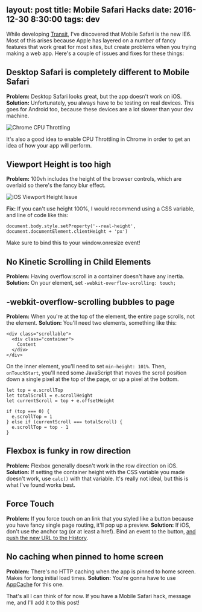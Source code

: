layout: post
title: Mobile Safari Hacks
date: 2016-12-30 8:30:00
tags: dev
---
While developing [Transit](https://transit.dymajo.com), I've discovered that Mobile Safari is the new IE6. Most of this arises because Apple has layered on a number of fancy features that work great for most sites, but create problems when you trying making a web app. Here's a couple of issues and fixes for these things:

## Desktop Safari is completely different to Mobile Safari
**Problem:** Desktop Safari looks great, but the app doesn't work on iOS.
**Solution:** Unfortunately, you always have to be testing on real devices. This goes for Android too, because these devices are a lot slower than your dev machine.

![Chrome CPU Throttling](/images/throttle.png)

It's also a good idea to enable CPU Throttling in Chrome in order to get an idea of how your app will perform.

## Viewport Height is too high
**Problem:** 100vh includes the height of the browser controls, which are overlaid so there's the fancy blur effect.

![iOS Viewport Height Issue](/images/ios-vh-issue.png "Image from https://nicolas-hoizey.com/2015/02/viewport-height-is-taller-than-the-visible-part-of-the-document-in-some-mobile-browsers.html")

**Fix:** If you can't use height 100%, I would recommend using a CSS variable, and line of code like this:
```
document.body.style.setProperty('--real-height', document.documentElement.clientHeight + 'px')
```
Make sure to bind this to your window.onresize event!

## No Kinetic Scrolling in Child Elements
**Problem:** Having overflow:scroll in a container doesn't have any inertia.
**Solution:** On your element, set `-webkit-overflow-scrolling: touch;`

## -webkit-overflow-scrolling bubbles to page
**Problem:** When you're at the top of the element, the entire page scrolls, not the element.
**Solution:** You'll need two elements, something like this: 
```
<div class="scrollable">
  <div class="container">
    Content
  </div>
</div>
```

On the inner element, you'll need to set `min-height: 101%`. Then, `onTouchStart`, you'll need some JavaScript that moves the scroll position down a single pixel at the top of the page, or up a pixel at the bottom.

```
let top = e.scrollTop
let totalScroll = e.scrollHeight
let currentScroll = top + e.offsetHeight
 
if (top === 0) {
  e.scrollTop = 1
} else if (currentScroll === totalScroll) {
  e.scrollTop = top - 1
}
```


## Flexbox is funky in row direction
**Problem:** Flexbox generally doesn't work in the row direction on iOS. 
**Solution:** If setting the container height with the CSS variable you made doesn't work, use `calc()` with that variable. It's really not ideal, but this is what I've found works best.

## Force Touch
**Problem:** If you force touch on an link that you styled like a button because you have fancy single page routing, it'll pop up a preview.
**Solution:** If iOS, don't use the anchor tag (or at least a href). Bind an event to the button, [and push the new URL to the History](https://developer.mozilla.org/en/docs/Web/API/History).

## No caching when pinned to home screen
**Problem:** There's no HTTP caching when the app is pinned to home screen. Makes for long initial load times.
**Solution:** You're gonna have to use [AppCache](https://developer.mozilla.org/en-US/docs/Web/HTML/Using_the_application_cache) for this one.

That's all I can think of for now. If you have a Mobile Safari hack, message me, and I'll add it to this post!